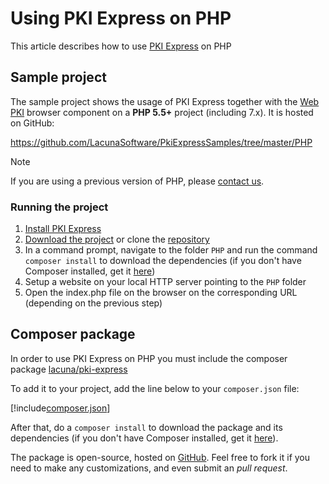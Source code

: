 ﻿# Using PKI Express on PHP

This article describes how to use [PKI Express](../index.md) on PHP

## Sample project

The sample project shows the usage of PKI Express together with the [Web PKI](../../web-pki/index.md) browser component
on a **PHP 5.5+** project (including 7.x). It is hosted on GitHub:

https://github.com/LacunaSoftware/PkiExpressSamples/tree/master/PHP

> [!NOTE]
> If you are using a previous version of PHP, please [contact us](https://www.lacunasoftware.com/en/home/purchase).

### Running the project

1. [Install PKI Express](../setup/index.md)
1. [Download the project](https://github.com/LacunaSoftware/PkiExpressSamples/archive/master.zip) or clone the [repository](https://github.com/LacunaSoftware/PkiExpressSamples.git)
1. In a command prompt, navigate to the folder `PHP` and run the command `composer install` to download the dependencies
   (if you don't have Composer installed, get it [here](https://getcomposer.org/))
1. Setup a website on your local HTTP server pointing to the `PHP` folder
1. Open the index.php file on the browser on the corresponding URL (depending on the previous step)

## Composer package

In order to use PKI Express on PHP you must include the composer package [lacuna/pki-express](https://packagist.org/packages/lacuna/pki-express)

To add it to your project, add the line below to your `composer.json` file:

[!include[composer.json](../../../../includes/pki-express/php/composer.md)]

After that, do a `composer install`  to download the package and its dependencies (if you don't have Composer installed, get it [here](https://getcomposer.org/)).

The package is open-source, hosted on [GitHub](https://github.com/LacunaSoftware/PkiExpressPhp). Feel free to fork it if you need to make any customizations, and even submit an *pull request*.
